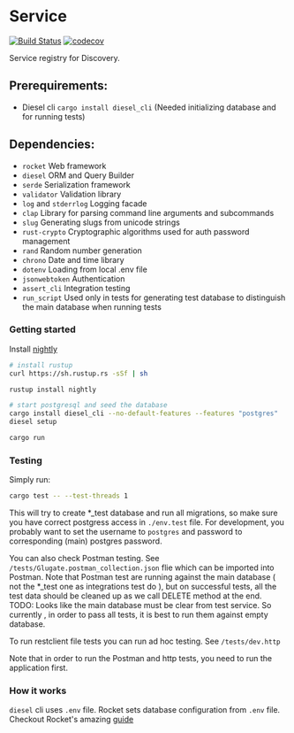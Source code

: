 Service
==================

[![Build Status](https://travis-ci.com/glugox/service.svg?branch=master)](https://travis-ci.com/glugox/service)
[![codecov](https://codecov.io/gh/glugox/service/branch/master/graph/badge.svg)](https://codecov.io/gh/glugox/service)

Service registry for Discovery.

Prerequirements:
-------------
* Diesel cli `cargo install diesel_cli` (Needed initializing database and for running tests)


Dependencies:
-------------
* `rocket` Web framework
* `diesel` ORM and Query Builder
* `serde` Serialization framework
* `validator` Validation library
* `log` and `stderrlog` Logging facade
* `clap` Library for parsing command line arguments and subcommands
* `slug` Generating slugs from unicode strings
* `rust-crypto` Cryptographic algorithms used for auth password management
* `rand` Random number generation
* `chrono` Date and time library
* `dotenv` Loading from local .env file
* `jsonwebtoken` Authentication
* `assert_cli` Integration testing
* `run_script` Used only in tests for generating test database to distinguish the main database when running tests


### Getting started

Install [nightly](https://www.rust-lang.org/en-US/install.html)
```sh
# install rustup
curl https://sh.rustup.rs -sSf | sh

rustup install nightly

# start postgresql and seed the database
cargo install diesel_cli --no-default-features --features "postgres"
diesel setup

cargo run
```

### Testing
Simply run:
```sh
cargo test -- --test-threads 1
```
This will try to create *_test database and run all migrations, so make sure you have correct postgress access in `./env.test` file. 
For development, you probably want to set the username to `postgres` and password to corresponding (main) postgres password.

You can also check Postman testing. See `/tests/Glugate.postman_collection.json` flie which can be imported into Postman.
Note that Postman test are running against the main database ( not the *_test one as integrations test do ), 
but on successful tests, all the test data should be cleaned up as we call DELETE method at the end.
TODO: Looks like the main database must be clear from test service. So currently , in order to pass all tests, it is best to run them against empty database.

To run restclient file tests you can run ad hoc testing. See `/tests/dev.http`

Note that in order to run the Postman and http tests, you need to run the application first.

### How it works
`diesel` cli uses `.env` file.
Rocket sets database configuration from `.env` file.
Checkout Rocket's amazing [guide](https://rocket.rs/guide/)
